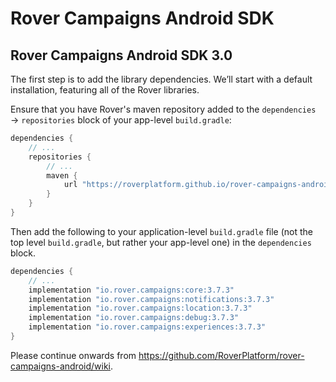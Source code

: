 # Rover Campaigns Android SDK

## Rover Campaigns Android SDK 3.0

The first step is to add the library dependencies. We’ll start with a default
installation, featuring all of the Rover libraries.

Ensure that you have Rover's maven repository added to the `dependencies` →
`repositories` block of your app-level `build.gradle`:

```groovy
dependencies {
    // ...
    repositories {
        // ...
        maven {
            url "https://roverplatform.github.io/rover-campaigns-android/maven"
        }
    }
}
```

Then add the following to your application-level `build.gradle` file (not the
top level `build.gradle`, but rather your app-level one) in the `dependencies`
block.

```groovy
dependencies {
    // ...
    implementation "io.rover.campaigns:core:3.7.3"
    implementation "io.rover.campaigns:notifications:3.7.3"
    implementation "io.rover.campaigns:location:3.7.3"
    implementation "io.rover.campaigns:debug:3.7.3"
    implementation "io.rover.campaigns:experiences:3.7.3"
}
```

Please continue onwards from https://github.com/RoverPlatform/rover-campaigns-android/wiki.
